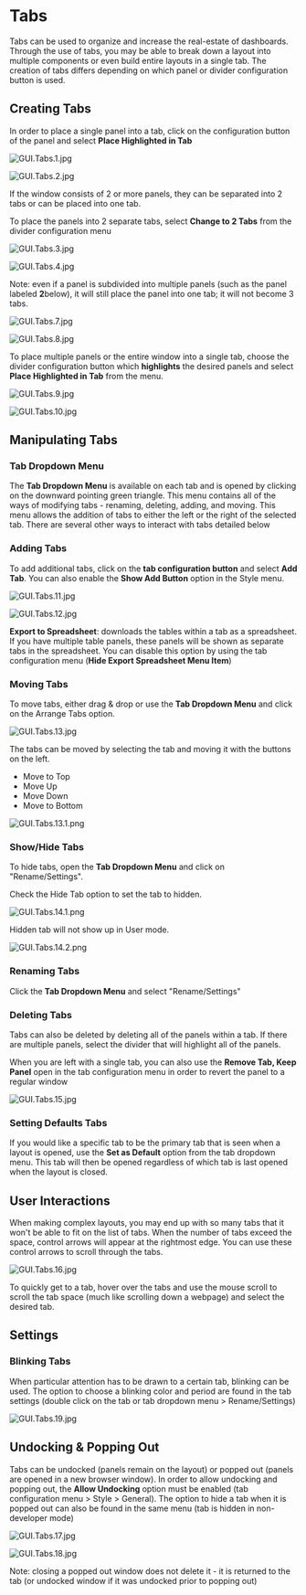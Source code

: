 # Tabs

Tabs can be used to organize and increase the real-estate of dashboards. Through the use of tabs, you may be able to break down a layout into multiple components or even build entire layouts in a single tab. The creation of tabs differs depending on which panel or divider configuration button is used.

## Creating Tabs

In order to place a single panel into a tab, click on the configuration button of the panel and select **Place Highlighted in Tab**

![](../resources/legacy_mediawiki/GUI.Tabs.1.jpg "GUI.Tabs.1.jpg")

![](../resources/legacy_mediawiki/GUI.Tabs.2.jpg "GUI.Tabs.2.jpg")

If the window consists of 2 or more panels, they can be separated into 2 tabs or can be placed into one tab.

To place the panels into 2 separate tabs, select **Change to 2 Tabs** from the divider configuration menu

![](../resources/legacy_mediawiki/GUI.Tabs.3.jpg "GUI.Tabs.3.jpg")

![](../resources/legacy_mediawiki/GUI.Tabs.4.jpg "GUI.Tabs.4.jpg")

Note: even if a panel is subdivided into multiple panels (such as the panel labeled **2**below), it will still place the panel into one tab; it will not become 3 tabs.

![](../resources/legacy_mediawiki/GUI.Tabs.7.jpg "GUI.Tabs.7.jpg")

![](../resources/legacy_mediawiki/GUI.Tabs.8.jpg "GUI.Tabs.8.jpg")

To place multiple panels or the entire window into a single tab, choose the divider configuration button which **highlights** the desired panels and select **Place Highlighted in Tab** from the menu.

![](../resources/legacy_mediawiki/GUI.Tabs.9.jpg "GUI.Tabs.9.jpg")

![](../resources/legacy_mediawiki/GUI.Tabs.10.jpg "GUI.Tabs.10.jpg")

## Manipulating Tabs

### Tab Dropdown Menu

The **Tab Dropdown Menu** is available on each tab and is opened by clicking on the downward pointing green triangle. This menu contains all of the ways of modifying tabs - renaming, deleting, adding, and moving. This menu allows the addition of tabs to either the left or the right of the selected tab. There are several other ways to interact with tabs detailed below

### Adding Tabs

To add additional tabs, click on the **tab configuration button** and select **Add Tab**. You can also enable the **Show Add Button** option in the Style menu.

![](../resources/legacy_mediawiki/GUI.Tabs.11.jpg "GUI.Tabs.11.jpg")

![](../resources/legacy_mediawiki/GUI.Tabs.12.jpg "GUI.Tabs.12.jpg")

**Export to Spreadsheet**: downloads the tables within a tab as a spreadsheet. If you have multiple table panels, these panels will be shown as separate tabs in the spreadsheet. You can disable this option by using the tab configuration menu (**Hide Export Spreadsheet Menu Item**)

### Moving Tabs

To move tabs, either drag & drop or use the **Tab Dropdown Menu** and click on the Arrange Tabs option. 

![](../resources/legacy_mediawiki/GUI.Tabs.13.jpg "GUI.Tabs.13.jpg")

The tabs can be moved by selecting the tab and moving it with the buttons on the left.

- Move to Top
- Move Up
- Move Down
- Move to Bottom

![](../resources/legacy_mediawiki/GUI.Tabs.13.1.png "GUI.Tabs.13.1.png")

### Show/Hide Tabs

To hide tabs, open the **Tab Dropdown Menu** and click on "Rename/Settings".

Check the Hide Tab option to set the tab to hidden.

![](../resources/legacy_mediawiki/GUI.Tabs.14.1.png "GUI.Tabs.14.1.png")

Hidden tab will not show up in User mode.

![](../resources/legacy_mediawiki/GUI.Tabs.14.2.png "GUI.Tabs.14.2.png")

### Renaming Tabs

Click the **Tab Dropdown Menu** and select "Rename/Settings"

### Deleting Tabs

Tabs can also be deleted by deleting all of the panels within a tab. If there are multiple panels, select the divider that will highlight all of the panels.

When you are left with a single tab, you can also use the **Remove Tab, Keep Panel** open in the tab configuration menu in order to revert the panel to a regular window

![](../resources/legacy_mediawiki/GUI.Tabs.15.jpg "GUI.Tabs.15.jpg")

### Setting Defaults Tabs

If you would like a specific tab to be the primary tab that is seen when a layout is opened, use the **Set as Default** option from the tab dropdown menu. This tab will then be opened regardless of which tab is last opened when the layout is closed.

## User Interactions

When making complex layouts, you may end up with so many tabs that it won't be able to fit on the list of tabs. When the number of tabs exceed the space, control arrows will appear at the rightmost edge. You can use these control arrows to scroll through the tabs.

![](../resources/legacy_mediawiki/GUI.Tabs.16.jpg "GUI.Tabs.16.jpg")

To quickly get to a tab, hover over the tabs and use the mouse scroll to scroll the tab space (much like scrolling down a webpage) and select the desired tab.

## Settings

### Blinking Tabs

When particular attention has to be drawn to a certain tab, blinking can be used. The option to choose a blinking color and period are found in the tab settings (double click on the tab or tab dropdown menu \> Rename/Settings)

![](../resources/legacy_mediawiki/GUI.Tabs.19.jpg "GUI.Tabs.19.jpg")

## Undocking & Popping Out

Tabs can be undocked (panels remain on the layout) or popped out (panels are opened in a new browser window). In order to allow undocking and popping out, the **Allow Undocking** option must be enabled (tab configuration menu \> Style \> General). The option to hide a tab when it is popped out can also be found in the same menu (tab is hidden in non-developer mode)

![](../resources/legacy_mediawiki/GUI.Tabs.17.jpg "GUI.Tabs.17.jpg")

![](../resources/legacy_mediawiki/GUI.Tabs.18.jpg "GUI.Tabs.18.jpg")

Note: closing a popped out window does not delete it - it is returned to the tab (or undocked window if it was undocked prior to popping out)

